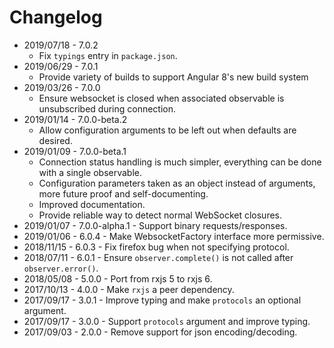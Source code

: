 
# Changelog

- 2019/07/18 - 7.0.2
  - Fix `typings` entry in `package.json`.
- 2019/06/29 - 7.0.1
  - Provide variety of builds to support Angular 8's new build system
- 2019/03/26 - 7.0.0
  - Ensure websocket is closed when associated observable is unsubscribed during connection.
- 2019/01/14 - 7.0.0-beta.2
  - Allow configuration arguments to be left out when defaults are desired.
- 2019/01/09 - 7.0.0-beta.1
  - Connection status handling is much simpler, everything can be done with a single observable.
  - Configuration parameters taken as an object instead of arguments, more future proof and self-documenting.
  - Improved documentation.
  - Provide reliable way to detect normal WebSocket closures.
- 2019/01/07 - 7.0.0-alpha.1 - Support binary requests/responses.
- 2019/01/06 - 6.0.4 - Make WebsocketFactory interface more permissive.
- 2018/11/15 - 6.0.3 - Fix firefox bug when not specifying protocol.
- 2018/07/11 - 6.0.1 - Ensure `observer.complete()` is not called after `observer.error()`.
- 2018/05/08 - 5.0.0 - Port from rxjs 5 to rxjs 6.
- 2017/10/13 - 4.0.0 - Make `rxjs` a peer dependency.
- 2017/09/17 - 3.0.1 - Improve typing and make `protocols` an optional argument.
- 2017/09/17 - 3.0.0 - Support `protocols` argument and improve typing.
- 2017/09/03 - 2.0.0 - Remove support for json encoding/decoding.
